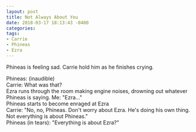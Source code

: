```yaml
---
layout: post
title: Not Always About You
date: 2018-03-17 18:13:43 -0400
categories:
tags:
- Carrie
- Phineas
- Ezra
---
```


Phineas is feeling sad. Carrie hold him as he finishes crying.

Phineas: (inaudible)<br/>
Carrie: What was that?<br/>
Ezra runs through the room making engine noises, drowning out whatever Phineas is saying.
Me: "Ezra..."<br/>
Phineas starts to become enraged at Ezra<br/>
Carrie: "No, no, Phineas. Don't worry about Ezra. He's doing his own thing. Not everything is about Phineas."<br/>
Phineas (in tears): "Everything is about Ezra?"<br/>

